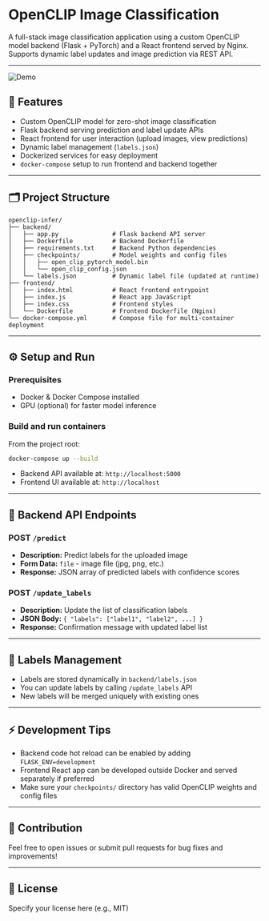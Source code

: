 
# OpenCLIP Image Classification

A full-stack image classification application using a custom OpenCLIP model backend (Flask + PyTorch) and a React frontend served by Nginx. Supports dynamic label updates and image prediction via REST API.

---


![Demo](demo.gif)


## 🚀 Features

- Custom OpenCLIP model for zero-shot image classification
- Flask backend serving prediction and label update APIs
- React frontend for user interaction (upload images, view predictions)
- Dynamic label management (`labels.json`)
- Dockerized services for easy deployment
- `docker-compose` setup to run frontend and backend together

---

## 🗂️ Project Structure

```
openclip-infer/
├── backend/
│   ├── app.py               # Flask backend API server
│   ├── Dockerfile           # Backend Dockerfile
│   ├── requirements.txt     # Backend Python dependencies
│   ├── checkpoints/         # Model weights and config files
│   │   ├── open_clip_pytorch_model.bin
│   │   └── open_clip_config.json
│   └── labels.json          # Dynamic label file (updated at runtime)
├── frontend/
│   ├── index.html           # React frontend entrypoint
│   ├── index.js             # React app JavaScript
│   ├── index.css            # Frontend styles
│   └── Dockerfile           # Frontend Dockerfile (Nginx)
└── docker-compose.yml       # Compose file for multi-container deployment
```

---

## ⚙️ Setup and Run

### Prerequisites

- Docker & Docker Compose installed
- GPU (optional) for faster model inference

### Build and run containers

From the project root:

```bash
docker-compose up --build
```

- Backend API available at: `http://localhost:5000`
- Frontend UI available at: `http://localhost`

---

## 🔧 Backend API Endpoints

### POST `/predict`

- **Description:** Predict labels for the uploaded image
- **Form Data:** `file` - image file (jpg, png, etc.)
- **Response:** JSON array of predicted labels with confidence scores

### POST `/update_labels`

- **Description:** Update the list of classification labels
- **JSON Body:** `{ "labels": ["label1", "label2", ...] }`
- **Response:** Confirmation message with updated label list

---

## 📁 Labels Management

- Labels are stored dynamically in `backend/labels.json`
- You can update labels by calling `/update_labels` API
- New labels will be merged uniquely with existing ones

---

## ⚡ Development Tips

- Backend code hot reload can be enabled by adding `FLASK_ENV=development`
- Frontend React app can be developed outside Docker and served separately if preferred
- Make sure your `checkpoints/` directory has valid OpenCLIP weights and config files

---

## 🤝 Contribution

Feel free to open issues or submit pull requests for bug fixes and improvements!

---

## 📄 License

Specify your license here (e.g., MIT)
